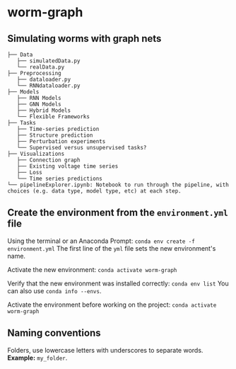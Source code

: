 # worm-graph
## Simulating worms with graph nets

```.
├── Data
   ├── simulatedData.py
   └── realData.py
├── Preprocessing
   ├── dataloader.py
   └── RNNdataloader.py
├── Models
   ├── RNN Models
   ├── GNN Models
   ├── Hybrid Models
   └── Flexible Frameworks
├── Tasks
   ├── Time-series prediction
   ├── Structure prediction
   ├── Perturbation experiments
   └── Supervised versus unsupervised tasks?
├── Visualizations
   ├── Connection graph
   ├── Existing voltage time series
   ├── Loss
   └── Time series predictions
└── pipelineExplorer.ipynb: Notebook to run through the pipeline, with choices (e.g. data type, model type, etc) at each step.
 ```
 
## Create the environment from the `environment.yml` file

Using the terminal or an Anaconda Prompt: `conda env create -f environment.yml`
   The first line of the `yml` file sets the new environment's name.

Activate the new environment: `conda activate worm-graph`

Verify that the new environment was installed correctly: `conda env list`
   You can also use `conda info --envs`.
 
Activate the environment before working on the project: `conda activate worm-graph`

 ## Naming conventions
 
 Folders, use lowercase letters with underscores to separate words.
 **Example:** `my_folder`.